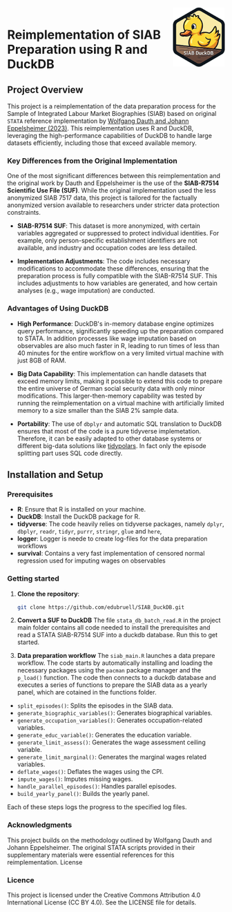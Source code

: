 <div style="padding-top:1em; padding-bottom: 0.5em;">
<img src="siab_duckdb.png" width = 120 align="right" />
</div>

# Reimplementation of SIAB Preparation using R and DuckDB

## Project Overview

This project is a reimplementation of the data preparation process for the Sample of Integrated Labour Market Biographies (SIAB) based on original `STATA` reference implementation  by [Wolfgang Dauth and Johann  Eppelsheimer (2023)](https://labourmarketresearch.springeropen.com/articles/10.1186/s12651-023-00335-w). This reimplementation uses R and DuckDB, leveraging the high-performance capabilities of DuckDB to handle large datasets efficiently, including those that exceed available memory.

### Key Differences from the Original Implementation

One of the most significant differences between this reimplementation and the original work by Dauth and Eppelsheimer is the use of the **SIAB-R7514 Scientific Use File (SUF)**. While the original implementation used the less anonymized SIAB 7517 data, this project is tailored for the factually anonymized version available to researchers under stricter data protection constraints.

- **SIAB-R7514 SUF**: This dataset is more anonymized, with certain variables aggregated or suppressed to protect individual identities. For example, only person-specific establishment identifiers are not available, and industry and occupation codes are less detailed.
  
- **Implementation Adjustments**: The code includes necessary modifications to accommodate these differences, ensuring that the preparation process is fully compatible with the SIAB-R7514 SUF. This includes adjustments to how variables are generated, and how certain analyses (e.g., wage imputation) are conducted.

### Advantages of Using DuckDB

- **High Performance**: DuckDB's in-memory database engine optimizes query performance, significantly speeding up the preparation compared to STATA. In addition processes like wage imputation based on observables are also much faster in R, leading to run times of less than 40 minutes for the entire workflow on a very limited virtual machine with just 8GB of RAM. 
  
- **Big Data Capability**: This implementation can handle datasets that exceed memory limits, making it possible to extend this code to prepare the entire universe of German social security data with only minor modifications. This larger-then-memory capability was tested by running the reimplementation on a virtual machine with artificially limited memory to a size smaller than the SIAB 2% sample data.

- **Portability**: The use of `dbplyr` and automatic SQL translation to DuckDB ensures that most of the code is a pure tidyverse implemetation. Therefore, it can be easily adapted to other database systems or different big-data solutions like [tidypolars](https://github.com/etiennebacher/tidypolars). In fact only the episode splitting part uses SQL code directly.

## Installation and Setup

### Prerequisites

- **R**: Ensure that R is installed on your machine.
- **DuckDB**: Install the DuckDB package for R.
- **tidyverse**: The code heavily relies on tidyverse packages, namely `dplyr`, `dbplyr`, `readr`, `tidyr`, `purrr`,  `stringr`, `glue` and  `here`,
- **logger**: Logger is neede to create log-files for the data preparation workflows
- **survival**: Contains a very fast implementation of censored normal regression used for imputing wages on observables

### Getting started

1. **Clone the repository**: 
   ```bash
   git clone https://github.com/edubruell/SIAB_DuckDB.git
   ```
2. **Convert a SUF to DuckDB**
The file `stata_db_batch_read.R` in the project main folder contains all code needed to install the prerequisites and read a STATA SIAB-R7514 SUF into a duckdb database. Run this to get started.

3. **Data preparation workflow**
The `siab_main.R` launches a data prepare workflow. The code starts by automatically installing and loading the necessary packages using the `pacman` package manager and the `p_load()` function. The code then connects to a duckdb database and executes a series of functions to prepare the SIAB data as a yearly panel, which are cotained in the functions folder.

- `split_episodes()`: Splits the episodes in the SIAB data.
- `generate_biographic_variables()`: Generates biographical variables.
- `generate_occupation_variables()`: Generates occupation-related variables.
- `generate_educ_variable()`: Generates the education variable.
- `generate_limit_assess()`: Generates the wage assessment ceiling variable.
- `generate_limit_marginal()`: Generates the marginal wages related variables.
- `deflate_wages()`: Deflates the wages using the CPI.
- `impute_wages()`: Imputes missing wages.
- `handle_parallel_episodes()`: Handles parallel episodes.
- `build_yearly_panel()`: Builds the yearly panel.

Each of these steps logs the progress to the specified log files.
 
### Acknowledgments

This project builds on the methodology outlined by Wolfgang Dauth and Johann Eppelsheimer. The original STATA scripts provided in their supplementary materials were essential references for this reimplementation.
License

### Licence
This project is licensed under the Creative Commons Attribution 4.0 International License (CC BY 4.0). See the LICENSE file for details.
